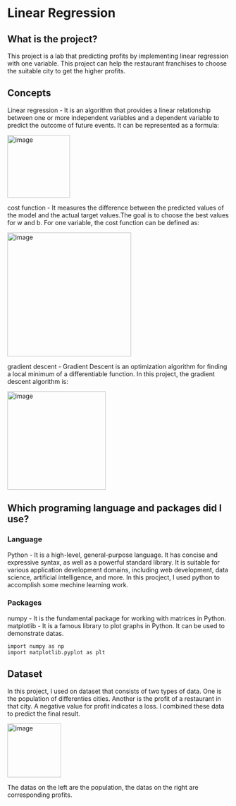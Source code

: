 # Linear Regression
## What is the project?
This project is a lab that predicting profits by implementing linear regression with one variable. This project can help the restaurant franchises to choose the suitable city to get the higher profits.

## Concepts
Linear regression - It is an algorithm that provides a linear relationship between one or more independent variables and a dependent variable to predict the outcome of future events.
It can be represented as a formula: 

<img width="142" alt="image" src="https://github.com/urltumanorb/Linear-Regression/assets/24932621/9cd06eff-88b2-4635-93bd-508443b3a53b">

cost function - It measures the difference between the predicted values of the model and the actual target values.The goal is to choose the best values for w and b. For one variable, the cost function can be defined as: 

<img width="281" alt="image" src="https://github.com/urltumanorb/Linear-Regression/assets/24932621/2b7ed506-7b91-4fba-8a3d-3974f4ec49ae">

gradient descent - Gradient Descent is an optimization algorithm for finding a local minimum of a differentiable function. In this project, the gradient descent algorithm is:

<img width="223" alt="image" src="https://github.com/urltumanorb/Linear-Regression/assets/24932621/681b4987-37a8-4ca1-b254-0ce24ab798ab">

## Which programing language and packages did I use?
### Language
Python - It is a high-level, general-purpose language. It has concise and expressive syntax, as well as a powerful standard library. It is suitable for various application development domains, including web development, data science, artificial intelligence, and more. In this procject, I used python to accomplish some mechine learning work.

### Packages
numpy - It is the fundamental package for working with matrices in Python.
matplotlib - It is a famous library to plot graphs in Python. It can be used to demonstrate datas.
```
import numpy as np
import matplotlib.pyplot as plt
```

## Dataset
In this project, I used on dataset that consists of two types of data. One is the population of differenties cities. Another is the profit of a restaurant in that city. A negative value for profit indicates a loss. I combined these data to predict the final result.

<img width="122" alt="image" src="https://github.com/urltumanorb/Linear-Regression/assets/24932621/ec4fc3ca-5b89-4346-afac-5ba69d523797">

The datas on the left are the population, the datas on the right are corresponding profits.
